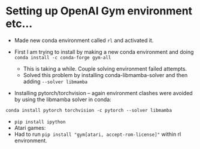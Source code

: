 # Setting up OpenAI Gym environment etc…

*  Made new conda environment called `rl` and activated it.

*	First I am trying to install by making a new conda environment and doing `conda install -c conda-forge gym-all`
    *	This is taking a while. Couple solving environment failed attempts.
    *	Solved this problem by installing conda-libmamba-solver and then adding `--solver libmamba`
*	Installing pytorch/torchvision – again environment clashes were avoided by using the libmamba solver in conda: 

`conda install pytorch torchvision -c pytorch --solver libmamba`
*	`pip install ipython`
*	Atari games:
   *	Had to run `pip install "gym[atari, accept-rom-license]"` within rl environment.
